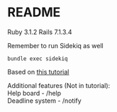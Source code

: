 # README

Ruby 3.1.2
Rails 7.1.3.4

Remember to run Sidekiq as well
```
bundle exec sidekiq
```

Based on [this tutorial](https://www.digitalocean.com/community/tutorials/build-a-restful-json-api-with-rails-5-part-one#project-setup)

Additional features (Not in tutorial):<br>
Help board - /help<br>
Deadline system - /notify
